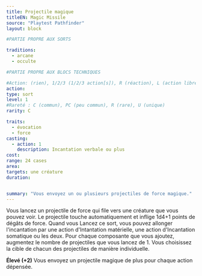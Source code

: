 ```yaml
---
title: Projectile magique
titleEN: Magic Missile
source: "Playtest Pathfinder"
layout: block

#PARTIE PROPRE AUX SORTS

traditions:
  - arcane
  - occulte

#PARTIE PROPRE AUX BLOCS TECHNIQUES

#Action: (rien), 1/2/3 (1/2/3 action[s]), R (réaction), L (action libre)
action: 
type: sort
level: 1
#Rareté : C (commun), PC (peu commun), R (rare), U (unique)
rarity: C

traits:
  - évocation
  - force
casting:
  - action: 1
    description: Incantation verbale ou plus
cost: 
range: 24 cases
area:
targets: une créature
duration: 


summary: "Vous envoyez un ou plusieurs projectiles de force magique."
---
```


Vous lancez un projectile de force qui file vers une créature que vous pouvez voir. Le projectile touche automatiquement et inflige 1d4+1 points de dégâts de force. Quand vous Lancez ce sort, vous pouvez allonger l'incantation par une action d'Intantation matérielle, une action d'Incantation somatique ou les deux. Pour chaque composante que vous ajoutez, augmentez le nombre de projectiles que vous lancez de 1. Vous choisissez la cible de chacun des projectiles de manière individuelle.

**Élevé (+2)** Vous envoyez un projectile magique de plus pour chaque action dépensée.
